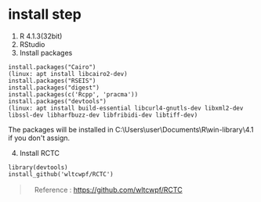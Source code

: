 # install step
1. R 4.1.3(32bit)
2. RStudio
3. Install packages
```
install.packages("Cairo")
(linux: apt install libcairo2-dev)
install.packages("RSEIS")
install.packages("digest")
install.packages(c('Rcpp', 'pracma'))
install.packages("devtools")
(linux: apt install build-essential libcurl4-gnutls-dev libxml2-dev libssl-dev libharfbuzz-dev libfribidi-dev libtiff-dev)

```
The packages will be installed in C:\Users\user\Documents\R\win-library\4.1 if you don't assign.

4. Install RCTC 
```
library(devtools)
install_github('wltcwpf/RCTC')
```


>　Reference : https://github.com/wltcwpf/RCTC